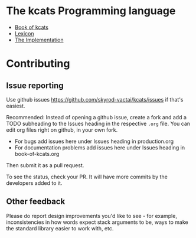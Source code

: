 # The kcats Programming language

* [Book of kcats](https://skyrod-vactai.github.io/kcats/book-of-kcats.html)
* [Lexicon](https://skyrod-vactai.github.io/kcats/lexicon.html)
* [The Implementation](https://skyrod-vactai.github.io/kcats/production.html)

# Contributing

## Issue reporting

Use github issues https://github.com/skyrod-vactai/kcats/issues if that's easiest.

Recommended: Instead of opening a github issue, create a fork and add a TODO subheading to the Issues heading in the respective `.org` file. You can edit org files right on github, in your own fork.


* For bugs add issues here under Issues heading in production.org
* For documentation problems add issues here under Issues heading in book-of-kcats.org

Then submit it as a pull request. 

To see the status, check your PR. It will have more commits by the developers added to it.

## Other feedback

Please do report design improvements you'd like to see - for example, inconsistencies in how words expect stack arguments to be, ways to make the standard library easier to work with, etc.
